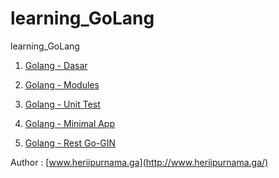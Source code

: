 # learning_GoLang

learning_GoLang

1. [Golang - Dasar](https://github.com/heriipurnama/learning_GoLang/tree/Golang-Dasar)

2. [Golang - Modules](https://github.com/heriipurnama/learning_GoLang/tree/Golang-Modules)

3. [Golang - Unit Test](https://github.com/heriipurnama/learning_GoLang/tree/unit_test)

4. [Golang - Minimal App](https://github.com/heriipurnama/learning_GoLang/tree/Minimal_App)

5. [Golang - Rest Go-GIN](https://github.com/heriipurnama/learning_GoLang/tree/rest_go-gin)

Author : [www.heriipurnama.ga](http://www.heriipurnama.ga/)
